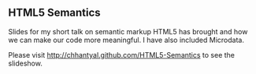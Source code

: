 ## HTML5 Semantics

Slides for my short talk on semantic markup HTML5 has brought and how we can make our code more meaningful. I have also included Microdata. 

Please visit http://chhantyal.github.com/HTML5-Semantics to see the slideshow. 